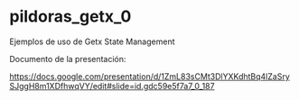 # pildoras_getx_0

Ejemplos de uso de Getx State Management

Documento de la presentación:

https://docs.google.com/presentation/d/1ZmL83sCMt3DlYXKdhtBq4lZaSrySJggH8m1XDfhwqVY/edit#slide=id.gdc59e5f7a7_0_187